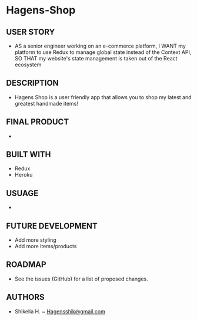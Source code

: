 # Hagens-Shop

## USER STORY
- AS a senior engineer working on an e-commerce platform, I WANT my platform to use Redux to manage global state instead of the Context API, SO THAT my website's state management is taken out of the React ecosystem


## DESCRIPTION

- Hagens Shop is a user friendly app that allows you to shop my latest and greatest handmade items!

## FINAL PRODUCT

-

## BUILT WITH

- Redux
- Heroku

## USUAGE

- 

## FUTURE DEVELOPMENT

- Add more styling
- Add more items/products

## ROADMAP

- See the issues (GitHub) for a list of proposed changes.

## AUTHORS

- Shikelia H. ~ Hagensshik@gmail.com